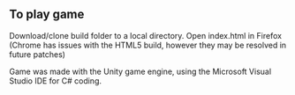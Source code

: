 ## To play game

Download/clone build folder to a local directory. 
Open index.html in Firefox (Chrome has issues with the HTML5 build, however they may be resolved in future patches)

Game was made with the Unity game engine, using the Microsoft Visual Studio IDE for C# coding.
